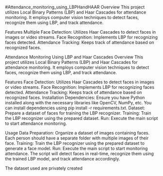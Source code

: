 #Attendance_monitoring_using_LBPHandHAAR
Overview
This project utilizes Local Binary Patterns (LBP) and Haar Cascades for attendance monitoring. It employs computer vision techniques to detect faces, recognize them using LBP, and track attendance.

Features
Multiple Face Detection: Utilizes Haar Cascades to detect faces in images or video streams.
Face Recognition: Implements LBP for recognizing faces detected.
Attendance Tracking: Keeps track of attendance based on recognized faces.


Attendance Monitoring Using LBP and Haar Cascades
Overview
This project utilizes Local Binary Patterns (LBP) and Haar Cascades for attendance monitoring. It employs computer vision techniques to detect faces, recognize them using LBP, and track attendance.

Features
Face Detection: Utilizes Haar Cascades to detect faces in images or video streams.
Face Recognition: Implements LBP for recognizing faces detected.
Attendance Tracking: Keeps track of attendance based on recognized faces.
Installation
Dependencies: Ensure you have Python installed along with the necessary libraries like OpenCV, NumPy, etc. You can install dependencies using pip install -r requirements.txt.
Dataset: Prepare a dataset of faces for training the LBP recognizer.
Training: Train the LBP recognizer using the prepared dataset.
Run: Execute the main script to start attendance monitoring.


Usage
Data Preparation: Organize a dataset of images containing faces. Each person should have a separate folder with multiple images of their face.
Training: Train the LBP recognizer using the prepared dataset to generate a face model.
Run: Execute the main script to start monitoring attendance. The script will detect faces in real-time, recognize them using the trained LBP model, and track attendance accordingly.

The dataset used are privately created
